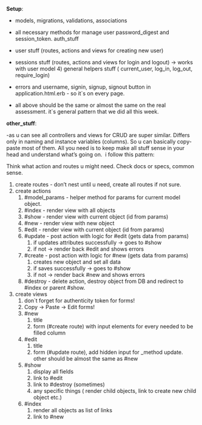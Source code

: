 **Setup**: 

- models, migrations, validations, associations
- all necessary methods for manage user password_digest and session_token. auth_stuff
- user stuff (routes, actions and views for creating new user)
- sessions stuff (routes, actions and views for login and logout) -> works with user model 4) general helpers stuff ( current_user, log_in, log_out, require_login)
- errors and username, signin, signup, signout button in application.html.erb - so it`s on every page.

- all above should be the same or almost the same on the real assessment. it`s general pattern that we did all this week. 

**other_stuff**:

-as u can see all controllers and views for CRUD are super similar. Differs only in naming and instance variables (columns). So u can basically copy-paste most of them. All you need is to keep make all stuff sense in your head and understand what’s going on.  i follow this pattern:

Think what action and routes u might need. Check docs or specs, common sense.

1. create routes - don’t nest until u need, create all routes if not sure.
2. create actions
    1. #model_params - helper method for params for current model object.
    2. #index - render view with all objects
    3. #show - render view with current object (id from params)
    4. #new - render view with new object
    5. #edit - render view with current object (id from params)
    6. #update - post action with logic for #edit (gets data from params)
        1. if updates attributes successfully -> goes to #show
        2. if not -> render back #edit and shows errors
    7. #create - post action with logic for #new (gets data from params)
        1. creates new object and set all data
        2. if saves successfully -> goes to #show
        3. if not -> render back #new and shows errors
    8. #destroy - delete action, destroy object from DB and redirect to #index or parent #show.
3. create views
    1. don`t forget for authenticity token for forms!
    2. Copy -> Paste -> Edit forms!
    3. #new
        1. title
        2. form (#create route) with input elements for every needed to be filled column
    4. #edit
        1. title
        2. form (#update route), add hidden input for _method update. other should be almost the same as #new
    5. #show
        1. display all fields
        2. link to #edit
        3. link to #destroy (sometimes)
        4. any specific things ( render child objects, link to create new child object etc.)
    6. #index
        1. render all objects as list of links
        2. link to #new
